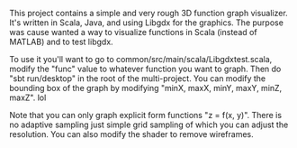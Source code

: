 This project contains a simple and very rough 3D function graph visualizer. It's written in Scala, Java, and using Libgdx for the graphics. The purpose was cause wanted a way to visualize functions in Scala (instead of MATLAB) and to test libgdx.

To use it you'll want to go to common/src/main/scala/Libgdxtest.scala, modify the "func" value to whatever function you want to graph. Then do "sbt run/desktop" in the root of the multi-project. You can modify the bounding box of the graph by modifying "minX, maxX, minY, maxY, minZ, maxZ". lol

Note that you can only graph explicit form functions "z = f(x, y)". There is no adaptive sampling just simple grid sampling of which you can adjust the resolution. You can also modify the shader to remove wireframes.
